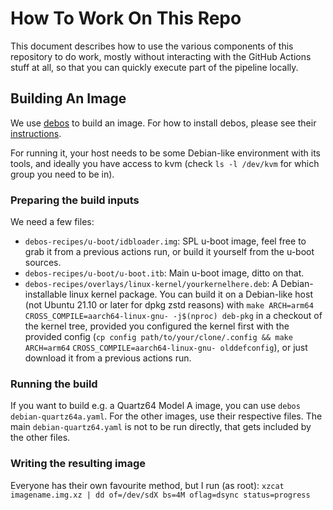 How To Work On This Repo
========================

This document describes how to use the various components of this repository
to do work, mostly without interacting with the GitHub Actions stuff at all,
so that you can quickly execute part of the pipeline locally.


## Building An Image

We use [debos](https://github.com/go-debos/debos) to build an image. For how to
install debos, please see their [instructions](https://github.com/go-debos/debos#installation-under-debian).

For running it, your host needs to be some Debian-like environment with its
tools, and ideally you have access to kvm (check `ls -l /dev/kvm` for which
group you need to be in).

### Preparing the build inputs

We need a few files:

* `debos-recipes/u-boot/idbloader.img`: SPL u-boot image, feel free to grab it
  from a previous actions run, or build it yourself from the u-boot sources.
* `debos-recipes/u-boot/u-boot.itb`: Main u-boot image, ditto on that.
* `debos-recipes/overlays/linux-kernel/yourkernelhere.deb`: A Debian-installable
  linux kernel package. You can build it on a Debian-like host (not Ubuntu 21.10
  or later for dpkg zstd reasons) with `make ARCH=arm64 `
  `CROSS_COMPILE=aarch64-linux-gnu- -j$(nproc) deb-pkg` in a checkout of the
  kernel tree, provided you configured the kernel first with the provided config
  (`cp config path/to/your/clone/.config && make ARCH=arm64`
  `CROSS_COMPILE=aarch64-linux-gnu- olddefconfig`), or just download it from a
  previous actions run.

### Running the build

If you want to build e.g. a Quartz64 Model A image, you can use
`debos debian-quartz64a.yaml`. For the other images, use their respective files.
The main `debian-quartz64.yaml` is not to be run directly, that gets included by
the other files.

### Writing the resulting image

Everyone has their own favourite method, but I run (as root):
`xzcat imagename.img.xz | dd of=/dev/sdX bs=4M oflag=dsync status=progress`
